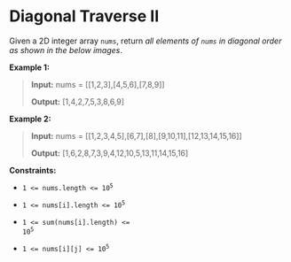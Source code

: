 # Diagonal Traverse II

Given a 2D integer array <code>nums</code>, return *all elements of *<code>nums</code>* in diagonal order as shown in the below images*.


**Example 1:**
>
> **Input:** nums = [[1,2,3],[4,5,6],[7,8,9]]
>
> **Output:** [1,4,2,7,5,3,8,6,9]

**Example 2:**
>
> **Input:** nums = [[1,2,3,4,5],[6,7],[8],[9,10,11],[12,13,14,15,16]]
>
> **Output:** [1,6,2,8,7,3,9,4,12,10,5,13,11,14,15,16]


**Constraints:**

- <code>1 &lt;= nums.length &lt;= 10<sup>5</sup></code>

- <code>1 &lt;= nums[i].length &lt;= 10<sup>5</sup></code>

- <code>1 &lt;= sum(nums[i].length) &lt;= 10<sup>5</sup></code>

- <code>1 &lt;= nums[i][j] &lt;= 10<sup>5</sup></code>
